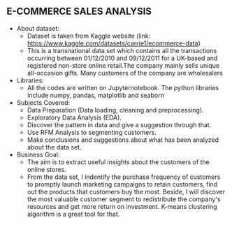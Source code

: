## E-COMMERCE SALES ANALYSIS
* About dataset:
  - Dataset is taken from Kaggle website (link: https://www.kaggle.com/datasets/carrie1/ecommerce-data)
  - This is a transnational data set which contains all the transactions occurring between 01/12/2010 and 09/12/2011 for a UK-based and registered non-store online retail.The company mainly sells unique all-occasion gifts. Many customers of the company are wholesalers
* Libraries:
  - All the codes are written on Jupyternotebook. The python libraries include numpy, pandas, matplotlib and seaborn
* Subjects Covered:
  - Data Preparation (Data loading, cleaning and preprocessing).
  - Exploratory Data Analysis (EDA).
  - Discover the pattern in data and give a suggestion through that.
  - Use RFM Analysis to segmenting customers.
  - Make conclusions and suggestions about what has been analyzed about the data set.
* Business Goal:
  - The aim is to extract useful insights about the customers of the online stores.
  - From the data set, I indentify the purchase frequency of customers to promptly launch marketing campaigns to retain customers, find out the products that customers buy the most. Beside, I will discover the most valuable customer segment to redistribute the company's resources and get more return on investment. K-means clustering algorithm is a great tool for that.
